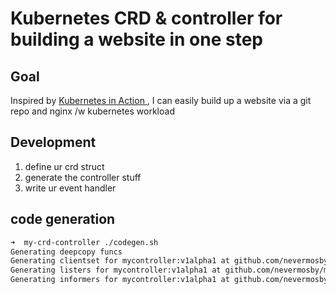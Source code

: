 # Kubernetes CRD & controller for building a website in one step

## Goal

Inspired by [Kubernetes in Action ](), I can easily build up a website via a git repo and nginx /w kubernetes workload

## Development
1. define ur crd struct
2. generate the controller stuff
3. write ur event handler

## code generation

```bash
➜  my-crd-controller ./codegen.sh 
Generating deepcopy funcs
Generating clientset for mycontroller:v1alpha1 at github.com/nevermosby/my-crd-controller/pkg/client/clientset
Generating listers for mycontroller:v1alpha1 at github.com/nevermosby/my-crd-controller/pkg/client/listers
Generating informers for mycontroller:v1alpha1 at github.com/nevermosby/my-crd-controller/pkg/client/informers

```